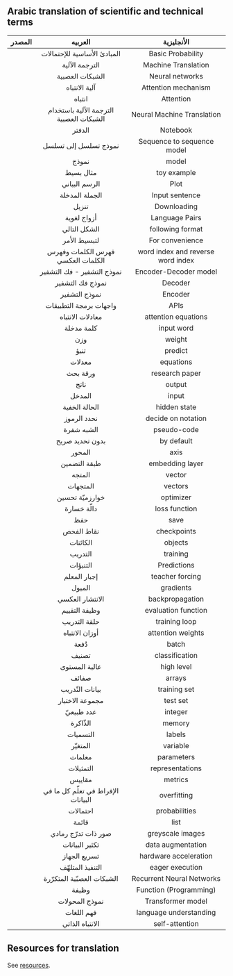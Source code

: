 ## Arabic translation of scientific and technical terms 

|  المصدر  |    العربيه  |     الأنجليزية  |
|----|:---:|:---:|
|  |   المبادئ الأساسية للإحتمالات | Basic Probability |
|    |   الترجمة الآلية | Machine Translation   |
|    |   الشبكات العصبية | Neural networks   |
| |  آلية الانتباه| Attention mechanism |
| | انتباه | Attention | 
| | الترجمة الآلية باستخدام الشبكات العصبية | Neural Machine Translation |
| | الدفتر | Notebook |
| |نموذج تسلسل إلى تسلسل  | Sequence to sequence model |
| | نموذج | model |
| | مثال بسيط | toy example |
| |  الرسم البياني | Plot |
| | الجملة المدخلة | Input sentence |
| | تنزيل | Downloading |
| | أزواج لغوية | Language Pairs  |
| |  الشكل التالي | following format  |
| | لتبسيط الأمر | For convenience |
| | فهرس الكلمات وفهرس الكلمات العكسي | word index and reverse word index|
| | نموذج التشفير - فك التشفير | Encoder-Decoder model |
| | نموذج فك التشفير | Decoder |
| | نموذج التشفير | Encoder |
| | واجهات برمجة التطبيقات | APIs |
| | معادلات الانتباه | attention equations |
| |كلمة مدخلة  | input word |
| |وزن | weight|
| |تنبؤ | predict |
| |معدلات | equations |
| | ورقة بحث | research paper |
| | ناتج | output |
| |  المدخل | input | 
| | الحالة الخفية | hidden state |
| | نحدد الرموز | decide on notation |
| | الشبه شفرة | pseudo-code |
| | بدون تحديد صريح| by default |
| | المحور | axis |
| |طبقة التضمين | embedding layer |
| | المتجه  | vector |
| | المتجهات | vectors |
| | خوارزميّة تحسين | optimizer  |
| | دالّة خسارة | loss function |
| |حفظ | save | 
|  | نقاط الفحص  | checkpoints |
| |  الكائنات | objects |
| |التدريب |training  |
| | التنبؤات | Predictions |
| |  إجبار المعلم | teacher forcing  |
| | الميول| gradients | 
| | الانتشار العكسي | backpropagation |
| | وظيفة التقييم | evaluation function | 
| |حلقة التدريب | training loop |
| | أوزان الانتباه | attention weights |
| | دُفعة | batch |
| | تصنيف | classification |
| | عالية المستوى  | high level | 
| | صفائف | arrays | 
| | بيانات التّدريب | training set | 
| | مجموعة الاختبار  | test set | 
| | عدد طبيعيّ | integer | 
| | الذّاكرة| memory |
|| التسميات | labels| 
| | المتغيّر  | variable | 
| | معلمات| parameters | 
| | التمثيلات | representations | 
| | مقاييس | metrics | 
| |الإفراط في تعلّم كل ما في البيانات | overfitting |
| | احتمالات | probabilities |
| | قائمة  | list |
| | صور ذات تدرّج رمادي  | greyscale images |
| | تكثير البيانات | data augmentation |
| | تسريع الجهاز | hardware acceleration |
| | التنفيذ المتلهّف | eager execution |
| | الشبكات العصبّية المتكرّرة | Recurrent Neural Networks |
| | وظيفة | Function (Programming) |
| | نموذج المحولات | Transformer model |
| | فهم اللغات | language understanding |
| | الانتباه الذاتي | self-attention | 

## Resources for translation 
See [resources](./resources.md). 

